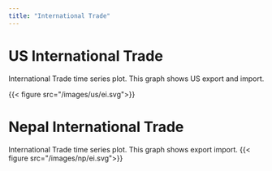```yaml
---
title: "International Trade"
---
```


# US International Trade
International Trade time series plot. This graph shows US export and import.

{{< figure src="/images/us/ei.svg">}}

# Nepal International Trade
International Trade time series plot. This graph shows export import.
{{< figure src="/images/np/ei.svg">}}